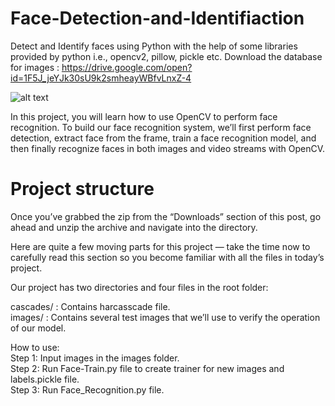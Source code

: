 # Face-Detection-and-Identifiaction
Detect and Identify faces using Python with the help of some libraries provided by python i.e., opencv2, pillow, pickle etc.
Download the database for images :
https://drive.google.com/open?id=1F5J_jeYJk30sU9k2smheayWBfvLnxZ-4

<img src="https://s3-us-west-2.amazonaws.com/static.pyimagesearch.com/opencv-face-recognition/opencv_face_reco_animation.gif" alt="alt text" align="middle"/>

In this project, you will learn how to use OpenCV to perform face recognition. To build our face recognition system, we’ll first perform face detection, extract face from the frame, train a face recognition model, and then finally recognize faces in both images and video streams with OpenCV.

# Project structure
Once you’ve grabbed the zip from the “Downloads” section of this post, go ahead and unzip the archive and navigate into the directory.

Here are quite a few moving parts for this project — take the time now to carefully read this section so you become familiar with all the files in today’s project.

Our project has two directories and four files in the root folder:</br>

cascades/ : Contains harcasscade file. </br>
images/ : Contains several test images that we’ll use to verify the operation of our model.</br>

How to use:</br>
Step 1: Input images in the images folder.</br>
Step 2: Run Face-Train.py file to create trainer for new images and labels.pickle file.</br>
Step 3: Run Face_Recognition.py file.
